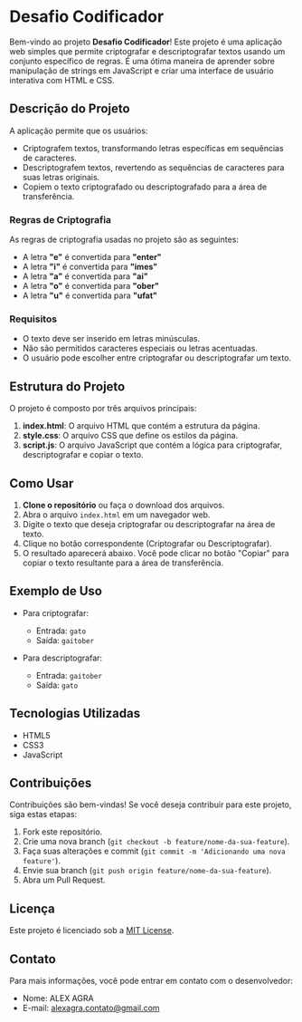 # Desafio Codificador

Bem-vindo ao projeto **Desafio Codificador**! Este projeto é uma aplicação web simples que permite criptografar e descriptografar textos usando um conjunto específico de regras. É uma ótima maneira de aprender sobre manipulação de strings em JavaScript e criar uma interface de usuário interativa com HTML e CSS.

## Descrição do Projeto

A aplicação permite que os usuários:

- Criptografem textos, transformando letras específicas em sequências de caracteres.
- Descriptografem textos, revertendo as sequências de caracteres para suas letras originais.
- Copiem o texto criptografado ou descriptografado para a área de transferência.

### Regras de Criptografia

As regras de criptografia usadas no projeto são as seguintes:

- A letra **"e"** é convertida para **"enter"**
- A letra **"i"** é convertida para **"imes"**
- A letra **"a"** é convertida para **"ai"**
- A letra **"o"** é convertida para **"ober"**
- A letra **"u"** é convertida para **"ufat"**

### Requisitos

- O texto deve ser inserido em letras minúsculas.
- Não são permitidos caracteres especiais ou letras acentuadas.
- O usuário pode escolher entre criptografar ou descriptografar um texto.

## Estrutura do Projeto

O projeto é composto por três arquivos principais:

1. **index.html**: O arquivo HTML que contém a estrutura da página.
2. **style.css**: O arquivo CSS que define os estilos da página.
3. **script.js**: O arquivo JavaScript que contém a lógica para criptografar, descriptografar e copiar o texto.

## Como Usar

1. **Clone o repositório** ou faça o download dos arquivos.
2. Abra o arquivo `index.html` em um navegador web.
3. Digite o texto que deseja criptografar ou descriptografar na área de texto.
4. Clique no botão correspondente (Criptografar ou Descriptografar).
5. O resultado aparecerá abaixo. Você pode clicar no botão "Copiar" para copiar o texto resultante para a área de transferência.

## Exemplo de Uso

- Para criptografar: 
  - Entrada: `gato`
  - Saída: `gaitober`

- Para descriptografar: 
  - Entrada: `gaitober`
  - Saída: `gato`

## Tecnologias Utilizadas

- HTML5
- CSS3
- JavaScript

## Contribuições

Contribuições são bem-vindas! Se você deseja contribuir para este projeto, siga estas etapas:

1. Fork este repositório.
2. Crie uma nova branch (`git checkout -b feature/nome-da-sua-feature`).
3. Faça suas alterações e commit (`git commit -m 'Adicionando uma nova feature'`).
4. Envie sua branch (`git push origin feature/nome-da-sua-feature`).
5. Abra um Pull Request.

## Licença

Este projeto é licenciado sob a [MIT License](LICENSE).

## Contato

Para mais informações, você pode entrar em contato com o desenvolvedor:

- Nome: ALEX AGRA
- E-mail: alexagra.contato@gmail.com